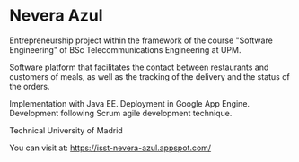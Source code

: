 # Nevera Azul

Entrepreneurship project within the framework of the course "Software Engineering" of BSc Telecommunications Engineering at UPM.

Software platform that facilitates the contact between restaurants and customers of meals, as well as the tracking of the delivery and the status of the orders.

Implementation with Java EE. 
Deployment in Google App Engine.
Development following Scrum agile development technique.

Technical University of Madrid

You can visit at: https://isst-nevera-azul.appspot.com/
